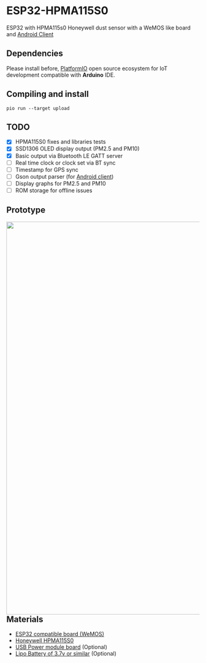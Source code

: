 # ESP32-HPMA115S0

ESP32 with HPMA115s0 Honeywell dust sensor with a WeMOS like board and [Android Client](https://github.com/kike-canaries/android-hpma115s0)

## Dependencies

Please install before, [PlatformIO](http://platformio.org/) open source ecosystem for IoT development compatible with **Arduino** IDE.

## Compiling and install

`pio run --target upload`

## TODO
- [X] HPMA115S0 fixes and libraries tests
- [X] SSD1306 OLED display output (PM2.5 and PM10)
- [X] Basic output via Bluetooth LE GATT server
- [ ] Real time clock or clock set via BT sync
- [ ] Timestamp for GPS sync
- [ ] Gson output parser (for [Android client](https://github.com/kike-canaries/android-hpma115s0))
- [ ] Display graphs for PM2.5 and PM10
- [ ] ROM storage for offline issues

## Prototype

<a href="https://github.com/kike-canaries/esp32-hpma115s0/blob/master/images/prototype.jpg"><img src="https://github.com/kike-canaries/esp32-hpma115s0/blob/master/images/prototype.jpg" align="left" width="1024" ></a>

## Materials

* [ESP32 compatible board (WeMOS)](http://bit.ly/2lMbWH6)
* [Honeywell HPMA115S0](http://bit.ly/2pZPxYh)
* [USB Power module board](http://bit.ly/2lHSKdr) (Optional)
* [Lipo Battery of 3.7v or similar](http://bit.ly/2KA3fdB) (Optional)
